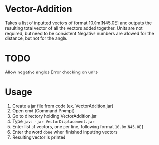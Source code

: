 # Vector-Addition

Takes a list of inputted vectors of format 10.0m[N45.0E] and outputs the resulting total vector of all the vectors added together.
Units are not required, but need to be consistent
Negative numbers are allowed for the distance, but not for the angle.


# TODO
Allow negative angles
Error checking on units


# Usage

1. Create a jar file from code (ex. VectorAddition.jar)
2. Open cmd (Command Prompt)
3. Go to directory holding VectorAddition.jar
4. Type `java -jar VectorDisplacement.jar`
5. Enter list of vectors, one per line, following format `10.0m[N45.0E]`
6. Enter the word `done` when finished inputting vectors
7. Resulting vector is printed
